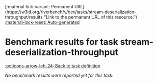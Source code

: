 <div markdown class="rb-top-buttons"><div markdown>[:material-link-variant: Permanent URL](https://w3id.org/riverbench/v/dev/tasks/stream-deserialization-throughput/results "Link to the permanent URL of this resource.")</div><div markdown><abbr title="This page is entirely automatically generated and cannot be edited.">:material-lock-reset: Auto-generated</abbr></div></div>

# Benchmark results for task stream-deserialization-throughput

[:octicons-arrow-left-24: Back to task definition](index.md)

_No benchmark results were reported yet for this task._